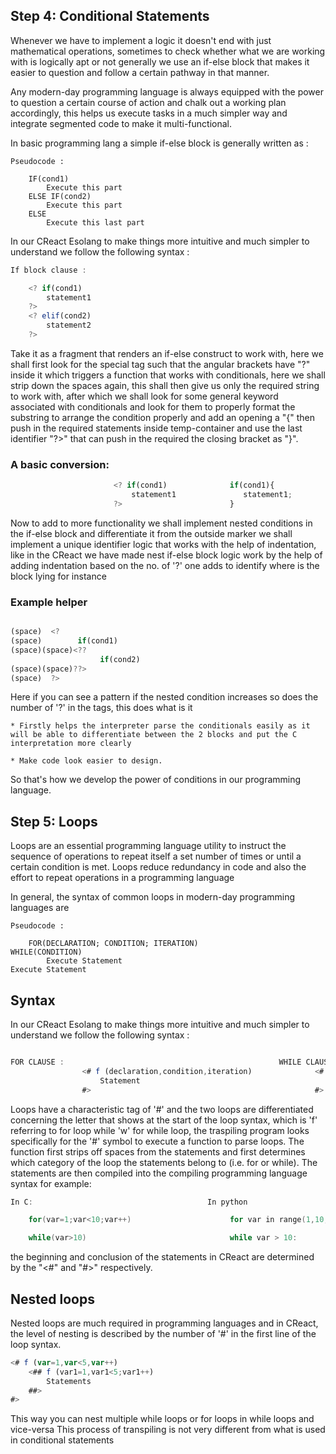 ## Step 4: Conditional Statements

Whenever we have to implement a logic it doesn't end with just mathematical operations, sometimes to check whether what we are working with is logically apt or not generally we use an if-else block that makes it easier to question and follow a certain pathway in that manner.

Any modern-day programming language is always equipped with the power to question a certain course of action and chalk out a working plan accordingly, this helps us execute tasks in a much simpler way and integrate segmented code to make it multi-functional.

In basic programming lang a simple if-else block is generally written as :

```
Pseudocode :

    IF(cond1)
        Execute this part
    ELSE IF(cond2)
        Execute this part
    ELSE
        Execute this last part

```

In our CReact Esolang to make things more intuitive and much simpler to understand we follow the following syntax :

```js
If block clause :

    <? if(cond1)
        statement1
    ?>
    <? elif(cond2)
        statement2
    ?>

```

Take it as a fragment that renders an if-else construct to work with, here we shall first look for the special tag such that the angular brackets have "?" inside it which triggers a function that works with conditionals, here we shall strip down the spaces again, this shall then give us only the required string to work with, after which we shall look for some general keyword associated with conditionals and look for them to properly format the substring to arrange the condition properly and add an opening a "{" then push in the required statements inside temp-container and use the last identifier "?>" that can push in the required the closing bracket as "}".

### A basic conversion:

```js
                       <? if(cond1)              if(cond1){
                           statement1               statement1;
                       ?>                        }

```

Now to add to more functionality we shall implement nested conditions in the if-else block and differentiate it from the outside marker we shall implement a unique identifier logic that works with the help of indentation, like in the CReact we have made nest if-else block logic work by the help of adding indentation based on the no. of '?' one adds to identify where is the block lying for instance

### Example helper

```js

(space)  <?
(space)        if(cond1)
(space)(space)<??
                    if(cond2)
(space)(space)??>
(space)  ?>

```

Here if you can see a pattern if the nested condition increases so does the number of '?' in the tags, this does what is it

    * Firstly helps the interpreter parse the conditionals easily as it will be able to differentiate between the 2 blocks and put the C interpretation more clearly

    * Make code look easier to design.

So that's how we develop the power of conditions in our programming language.

## Step 5: Loops

Loops are an essential programming language utility to instruct the sequence of operations to repeat itself a set number of times or until a certain condition is met. Loops reduce redundancy in code and also the effort to repeat operations in a programming language

In general, the syntax of common loops in modern-day programming languages are

```
Pseudocode :

    FOR(DECLARATION; CONDITION; ITERATION)                  WHILE(CONDITION)
        Execute Statement                                       Execute Statement

```

## Syntax

In our CReact Esolang to make things more intuitive and much simpler to understand we follow the following syntax :

```js

FOR CLAUSE :                                                WHILE CLAUSE:
                <# f (declaration,condition,iteration)              <# w(condition)
                    Statement                                           Statement
                #>                                                  #>
```

Loops have a characteristic tag of '#' and the two loops are differentiated concerning the letter that shows at the start of
the loop syntax, which is 'f' referring to for loop while 'w' for while loop, the traspiling program looks specifically for the '#'
symbol to execute a function to parse loops. The function first strips off spaces from the statements and first determines which
category of the loop the statements belong to (i.e. for or while). The statements are then compiled into the compiling programming language
syntax for example:

```c
In C:                                       In python

    for(var=1;var<10;var++)                      for var in range(1,10,1):

    while(var>10)                                while var > 10:

```

the beginning and conclusion of the statements in CReact are determined by the "<#" and "#>" respectively.

## Nested loops

Nested loops are much required in programming languages and in CReact, the level of nesting is described by the number of '#'
in the first line of the loop syntax.

```js
<# f (var=1,var<5,var++)
    <## f (var1=1,var1<5;var1++)
        Statements
    ##>
#>

```

This way you can nest multiple while loops or for loops in while loops and vice-versa
This process of transpiling is not very different from what is used in conditional statements
